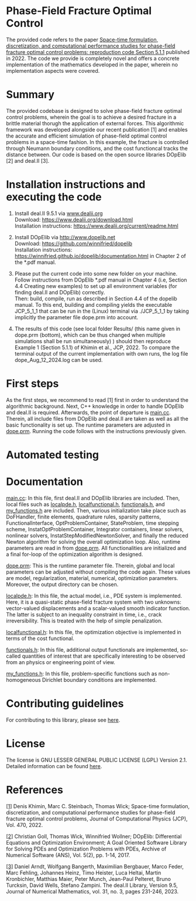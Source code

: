 # Phase-Field Fracture Optimal Control

The provided code refers to the paper 
[Space-time formulation, discretization, and computational performance studies for phase-field fracture optimal control problems: reproduction code Section 5.1.1](https://doi.org/10.1016/j.jcp.2022.111554)
published in 2022. The code we provide is completely novel and offers a concrete implementation of the mathematics developed in the paper, wherein no implementation aspects were covered.

# Summary

The provided codebase is designed to solve phase-field fracture optimal control 
problems, wherein the goal is to achieve a desired fracture in a brittle material
thorugh the application of external forces. This algorithmic framework was developed alongside our recent publication
[1] and enables the accurate and efficient simulation of phase-field optimal control problems in a space-time fashion. 
In this example, the fracture is controlled through Neumann boundary conditions, and the cost functioncal tracks the distance between.
Our code is based on the open source libraries DOpElib [2] and deal.II [3].

# Installation instructions and executing the code

1. Install deal.II 9.5.1 via www.dealii.org \
Download: https://www.dealii.org/download.html \
Installation instructions: https://www.dealii.org/current/readme.html 

2. Install DOpElib via http://www.dopelib.net \
Download: https://github.com/winnifried/dopelib \
Installation instructions: https://winnifried.github.io/dopelib/documentation.html 
in Chapter 2 of the *.pdf manual. 

3. Please put the current code into some new folder on your machine. \
Follow instructions from DOpElib *.pdf manual in Chapter 4 
(i.e, Section 4.4 Creating new examples)
to set up all environment variables (for finding deal.II and DOpElib) correctly. \
Then: build, compile, run as described in Section 4.4 of the dopelib manual.
To this end, building and compiling yields the executable JCP_5_1_1 that can
be run in the (Linux) terminal via ./JCP_5_1_1 
by taking implicitly the parameter file dope.prm into account.

4. The results of this code (see local folder Results/ (this name given in dope.prm (bottom),
which can be thus changed when multiple simulations shall be run simultaneously) ) should then reproduce 
Example 1 (Section 5.1.1) of Khimin et al., JCP, 2022. To compare the terminal output of the current
implementation with own runs, the log file dope_Aug_12_2024.log can be used.

# First steps

As the first steps, we recommend to read [1] first in order to understand the algorithmic background. Next, C++ knowledge in order to handle DOpElib and deal.II is required. Afterwards, the point of departure is [main.cc](main.cc). Therein, all include files from DOpElib and deal.II are taken as well as all the basic functionality is set up. The runtime parameters are adjusted in [dope.prm](dope.prm).
Running the code follows with the instructions previously given.

# Automated testing

# Documentation

[main.cc](main.cc): In this file, first deal.II and DOpElib libraries are included. Then, local files such as [localpde.h](localpde.h), [localfunctional.h](localfunctional.h), [functionals.h](functionals.h), and [my_functions.h](my_functions.h) are included. Then, various initialization take place such as DoFHandler, finite elements, quadrature rules, sparsity patterns, FunctionalInterface, OptProblemContainer, StateProblem, time stepping scheme, InstatOptProblemContainer, Integrator containers, linear solvers, nonlinear solvers, InstatStepModifiedNewtonSolver, and finally the reduced Newton algorithm for solving the overall optimization loop. Also, runtime parameters are read in from [dope.prm](dope.prm). All functionalities are initialized 
and a final for-loop of the optimization algorithm is designed.


[dope.prm](dope.prm): This is the runtime parameter file. Therein, global and local parameters can be adjusted without compiling the code again. These values are model, regularization, material, numerical, optimization parameters. Moreover, the output directory can be chosen.

[localpde.h](localpde.h): In this file, the actual model, i.e., PDE system is implemented. Here, it is a quasi-static phase-field fracture system with two unknowns: vector-valued displacements and a scalar-valued smooth indicator function. The latter is subject to an inequality constraint in time, i.e., crack irreversibility. This is treated with the help of simple penalization.

[localfunctional.h](localfunctional.h): In this file, the optimization objective is implemented in terms of the cost functional. 

[functionals.h](functionals.h): In this file, additional output functionals are implemented, so-called quantities of interest that are specifically interesting to be observed from an physics or engineering point of view.

[my_functions.h](my_functions.h): In this file, problem-specific functions such as non-homogeneous Dirichlet boundary conditions are implemented.



# Contributing guidelines

For contributing to this library, please see [here](CONTRIBUTING.md).

# License

The license is GNU LESSER GENERAL PUBLIC LICENSE (LGPL) Version 2.1. Detailed information can be found [here](LICENSE).

# References

[[1]](https://doi.org/10.1016/j.jcp.2022.111554) Denis Khimin, Marc C. Steinbach, Thomas Wick; Space-time formulation, discretization, and computational performance studies for phase-field fracture optimal control problems,
Journal of Computational Physics (JCP), Vol. 470, 2022.

[[2]](https://doi.org/10.11588/ans.2017.2.11815) Christian Goll, Thomas Wick, Winnifried Wollner; DOpElib: Differential Equations and Optimization Environment; A Goal Oriented Software
Library for Solving PDEs and Optimization Problems with PDEs, Archive of Numerical Software (ANS), Vol. 5(2),  pp. 1-14, 2017.

[[3]](https://doi.org/10.1515/jnma-2023-0089) Daniel Arndt, Wolfgang Bangerth, Maximilian Bergbauer, Marco Feder, Marc Fehling, Johannes Heinz, Timo Heister, Luca Heltai, Martin Kronbichler, Matthias Maier, Peter Munch, Jean-Paul Pelteret, Bruno Turcksin, David Wells, Stefano Zampini. The deal.II Library, Version 9.5, Journal of Numerical Mathematics, vol. 31, no. 3, pages 231-246, 2023. 
